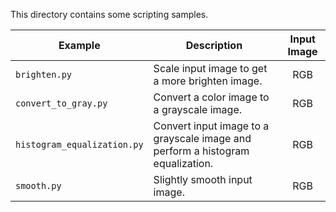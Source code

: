 This directory contains some scripting samples.

| Example | Description | Input Image |
|---------|-------------|:-----------:|
| `brighten.py` | Scale input image to get a more brighten image. | RGB |
| `convert_to_gray.py` | Convert a color image to a grayscale image. | RGB |
| `histogram_equalization.py` | Convert input image to a grayscale image and perform a histogram equalization. | RGB |
| `smooth.py` | Slightly smooth input image. | RGB |
